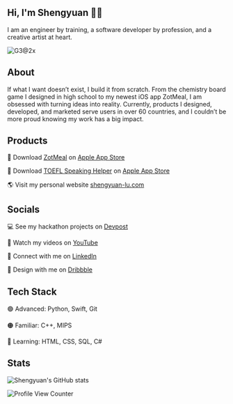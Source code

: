 ## Hi, I'm Shengyuan 👋🏻
I am an engineer by training, a software developer by profession, and a creative artist at heart.

![G3@2x](https://user-images.githubusercontent.com/70995597/160811653-9e74016b-6c80-4670-992e-5464daf93b29.png)

## About
If what I want doesn’t exist, I build it from scratch. From the chemistry board game I designed in high school to my newest iOS app ZotMeal, I am obsessed with turning ideas into reality. Currently, products I designed, developed, and marketed serve users in over 60 countries, and I couldn’t be more proud knowing my work has a big impact.

## Products 
📱 Download [ZotMeal](https://shengyuan-lu.com/zotmeal-app-website/) on [Apple App Store](https://apps.apple.com/us/app/zotmeal/id1551606266)

📱 Download [TOEFL Speaking Helper](https://shengyuan-lu.com/toefl-helper-app-website/) on [Apple App Store](https://apps.apple.com/us/app/toefl-speaking-helper/id1547083580)

🌎 Visit my personal website [shengyuan-lu.com](https://shengyuan-lu.com/)

## Socials 
💻 See my hackathon projects on [Devpost](https://devpost.com/shengyuan-lu)

🎥 Watch my videos on [YouTube](https://www.youtube.com/ShengyuanLu)

💼 Connect with me on [LinkedIn](http://www.linkedin.com/in/shengyuan-lu)

🎨 Design with me on [Dribbble](https://dribbble.com/shengyuan-lu)

## Tech Stack
🟢 Advanced: Python, Swift, Git

🟠 Familiar: C++, MIPS

🔵 Learning: HTML, CSS, SQL, C#

## Stats 
![Shengyuan's GitHub stats](https://github-readme-stats.vercel.app/api?username=shengyuan-lu&show_icons=true) 

![Profile View Counter](https://komarev.com/ghpvc/?username=shengyuan-lu&style=flat)
